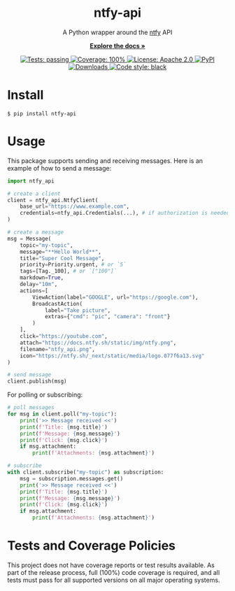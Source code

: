<h1 align="center">ntfy-api</h1>

<p align="center">
    A Python wrapper around the <a href="https://ntfy.sh">ntfy</a> API
</p>

<p align="center">
    <a href="https://docs.tannercorcoran.dev/python/ntfy-api">
        <strong>Explore the docs »</strong>
    </a>
</p>

<p align="center">
    <a href="#tests-and-coverage-policies">
        <img
            alt="Tests: passing"
            src="https://img.shields.io/badge/tests-passing-_"
        >
    </a>
    <a href="#tests-and-coverage-policies">
        <img
            alt="Coverage: 100%"
            src="https://img.shields.io/badge/coverage-100%25-_"
        >
    </a>
    <a href="https://github.com/tanrbobanr/ntfy-api/blob/main/LICENSE">
        <img
            alt="License: Apache 2.0"
            src="https://img.shields.io/pypi/l/ntfy-api?color=purple"
        >
    </a>
    <a href="https://pypi.org/project/ntfy-api">
        <img
            alt="PyPI"
            src="https://img.shields.io/pypi/v/ntfy-api?color=blue"
        >
    </a>
    <a href="https://pypi.org/project/ntfy-api">
        <img
            alt="Downloads"
            src="https://static.pepy.tech/badge/ntfy-api"
        >
    </a>
    <a href="https://github.com/psf/black">
        <img
            alt="Code style: black"
            src="https://img.shields.io/badge/code%20style-black-000000.svg"
        >
    </a>
</p>


# Install

`$ pip install ntfy-api`


# Usage

This package supports sending and receiving messages. Here is an example
of how to send a message:

```python
import ntfy_api

# create a client
client = ntfy_api.NtfyClient(
    base_url="https://www.example.com",
    credentials=ntfy_api.Credentials(...), # if authorization is needed
)

# create a message
msg = Message(
    topic="my-topic",
    message="**Hello World**",
    title="Super Cool Message",
    priority=Priority.urgent, # or `5`
    tags=[Tag._100], # or `["100"]`
    markdown=True,
    delay="10m",
    actions=[
        ViewAction(label="GOOGLE", url="https://google.com"),
        BroadcastAction(
            label="Take picture",
            extras={"cmd": "pic", "camera": "front"}
        )
    ],
    click="https://youtube.com",
    attach="https://docs.ntfy.sh/static/img/ntfy.png",
    filename="ntfy_api.png",
    icon="https://ntfy.sh/_next/static/media/logo.077f6a13.svg"
)

# send message
client.publish(msg)
```

For polling or subscribing:

```python
# poll messages
for msg in client.poll("my-topic"):
    print('>> Message received <<')
    print(f'Title: {msg.title}')
    print(f'Message: {msg.message}')
    print(f'Click: {msg.click}')
    if msg.attachment:
        print(f'Attachments: {msg.attachment}')

# subscribe
with client.subscribe("my-topic") as subscription:
    msg = subscription.messages.get()
    print('>> Message received <<')
    print(f'Title: {msg.title}')
    print(f'Message: {msg.message}')
    print(f'Click: {msg.click}')
    if msg.attachment:
        print(f'Attachments: {msg.attachment}')
```

# Tests and Coverage Policies

This project does not have coverage reports or test results available.
As part of the release process, full (100%) code coverage is required,
and all tests must pass for all supported versions on all major operating
systems.
